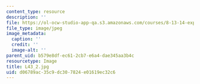 ```yaml
---
content_type: resource
description: ''
file: https://ol-ocw-studio-app-qa.s3.amazonaws.com/courses/8-13-14-experimental-physics-i-ii-junior-lab-fall-2016-spring-2017/d06789ac35c9dc307824e01619ec32c6_L43_2.jpg
file_type: image/jpeg
image_metadata:
  caption: ''
  credit: ''
  image-alt: ''
parent_uid: b579e8df-ec61-2cb7-e6a4-dae345aa3b4c
resourcetype: Image
title: L43_2.jpg
uid: d06789ac-35c9-dc30-7824-e01619ec32c6
---
```

